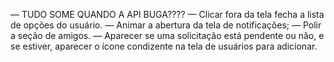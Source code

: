 — TUDO SOME QUANDO A API BUGA????
— Clicar fora da tela fecha a lista de opções do usuário.
— Animar a abertura da tela de notificações;
— Polir a seção de amigos.
— Aparecer se uma solicitação está pendente ou não, e se estiver, aparecer o ícone condizente na tela de usuários para adicionar.